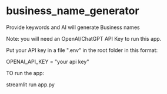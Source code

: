 # business_name_generator
Provide keywords and AI will generate Business names

Note: you will need an OpenAI/ChatGPT API Key to run this app.

Put your API key in a file ".env" in the root folder in this format:

OPENAI_API_KEY = "your api key"

TO run the app: 

streamlit run app.py
